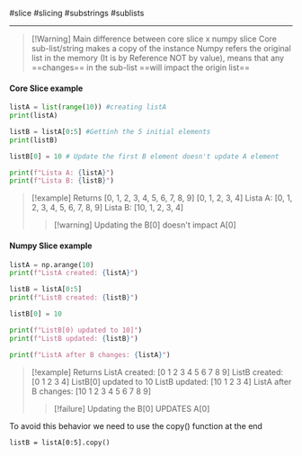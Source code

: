 #slice #slicing #substrings #sublists
***

>[!Warning] Main difference between core slice x numpy slice
>Core sub-list/string makes a copy of the instance
>Numpy refers the original list in the memory (It is by Reference NOT by value), means that any ==changes== in the sub-list ==will impact the origin list==


#### Core Slice example

```python
listA = list(range(10)) #creating listA
print(listA)

listB = listA[0:5] #Gettinh the 5 initial elements
print(listB)

listB[0] = 10 # Update the first B element doesn't update A element

print(f"Lista A: {listA}")
print(f"Lista B: {listB}")
```
>[!example] Returns
>\[0, 1, 2, 3, 4, 5, 6, 7, 8, 9\]
\[0, 1, 2, 3, 4\]
Lista A: \[0, 1, 2, 3, 4, 5, 6, 7, 8, 9\]
Lista B: \[10, 1, 2, 3, 4\]
>>[!warning] Updating the B\[0\] doesn't impact A\[0\]


#### Numpy Slice example

```python
listA = np.arange(10)
print(f"ListA created: {listA}")

listB = listA[0:5]
print(f"ListB created: {listB}")

listB[0] = 10

print(f"ListB[0) updated to 10]")
print(f"ListB updated: {listB}")

print(f"ListA after B changes: {listA}")
```
>[!example] Returns
>ListA created: \[0 1 2 3 4 5 6 7 8 9\]
ListB created: \[0 1 2 3 4\]
ListB\[0\] updated to 10
ListB updated: \[10  1  2  3  4\]
ListA after B changes: \[10  1  2  3  4  5  6  7  8  9\]
>>[!failure] Updating the B\[0\]  UPDATES  A\[0\]

To avoid this behavior we need to use the copy() function at the end
```
listB = listA[0:5].copy()
```



